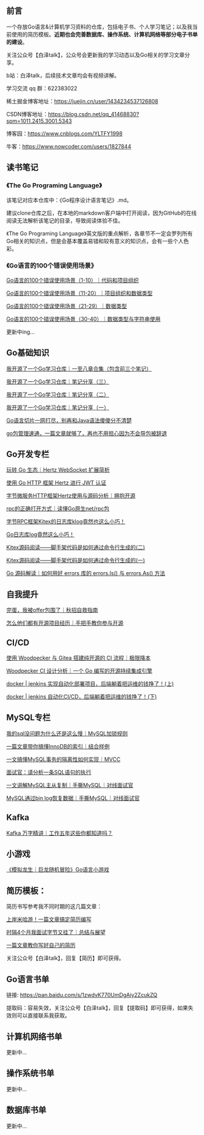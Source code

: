 ## 前言

一个存放Go语言&计算机学习资料的仓库，包括电子书、个人学习笔记；以及我当前使用的简历模板。**近期也会完善数据库、操作系统、计算机网络等部分电子书单的建设**。

关注公众号【白泽talk】，公众号会更新我的学习动态以及Go相关的学习文章分享。

b站：白泽talk，后续技术文章均会有视频讲解。

学习交流 qq 群：622383022

稀土掘金博客地址：https://juejin.cn/user/1434234537126808

CSDN博客地址：https://blog.csdn.net/qq_41468830?spm=1011.2415.3001.5343

博客园：https://www.cnblogs.com/YLTFY1998

牛客：https://www.nowcoder.com/users/1827844

## 读书笔记

### 《The Go Programing Language》

该笔记对应本仓库中：《Go程序设计语言笔记》.md。

建议clone仓库之后，在本地的markdown客户端中打开阅读，因为GitHub的在线阅读无法解析该笔记的目录，导致阅读体验不佳。

《The Go Programing Language》英文版的重点解析，各章节不一定会罗列所有Go相关的知识点，但是会基本覆盖易错和较有意义的知识点，会有一些个人色彩。

### 《Go语言的100个错误使用场景》
[Go语言的100个错误使用场景（1-10）｜代码和项目组织](https://juejin.cn/post/7328989449664069684)

[Go语言的100个错误使用场景（11-20）｜项目组织和数据类型](https://juejin.cn/post/7329830481721868288)

[Go语言的100个错误使用场景（21-29）｜数据类型](https://juejin.cn/post/7330571394550366242)

[Go语言的100个错误使用场景（30-40）｜数据类型与字符串使用](https://juejin.cn/post/7332409645007667252)

更新中ing...

## Go基础知识
[我开源了一个Go学习仓库｜一至八章合集（包含前三个笔记）](https://juejin.cn/post/7323271621278580786)

[我开源了一个Go学习仓库｜笔记分享（三）](https://juejin.cn/post/7139051731224100877)

[我开源了一个Go学习仓库｜笔记分享（二） ](https://juejin.cn/post/7137173799367573512)

[我开源了一个Go学习仓库｜笔记分享（一） ](https://juejin.cn/post/7134337893392187423)

[Go语言切片一网打尽，别再和Java语法傻傻分不清楚](https://juejin.cn/post/7058489561382387725)

[go包管理速通，一篇文章就够了，再也不用担心因为不会导包被辞退](https://juejin.cn/post/7053229874147753992)

## Go开发专栏
[玩转 Go 生态｜Hertz WebSocket 扩展简析](https://juejin.cn/post/7176901666791227450)

[使用 Go HTTP 框架 Hertz 进行 JWT 认证](https://juejin.cn/post/7166600531434012679)

[字节微服务HTTP框架Hertz使用与源码分析｜拥抱开源](https://juejin.cn/post/7138416105583804430)

[rpc的正确打开方式｜读懂Go原生net/rpc包](https://juejin.cn/post/7107623772982607886)

[字节RPC框架Kitex的日志库klog竟然也这么小巧！](https://juejin.cn/post/7104825435795980324)

[Go日志库log竟然这么小巧！](https://juejin.cn/post/7103790667595268126)

[Kitex源码阅读——脚手架代码是如何通过命令行生成的(二)](https://juejin.cn/post/7102386530869575717)

[Kitex源码阅读——脚手架代码是如何通过命令行生成的(一)](https://juejin.cn/post/7100867939829563422)

[Go 源码解读｜如何用好 errors 库的 errors.Is() 与 errors.As() 方法](https://juejin.cn/post/7148673417066053646)

## 自我提升
[完蛋，我被offer包围了｜秋招自救指南](https://juejin.cn/post/7331955221114011683)

[怎么他们都有开源项目经历｜手把手教你参与开源](https://juejin.cn/post/7327353582632583194)

## CI/CD
[使用 Woodpecker 与 Gitea 搭建纯开源的 CI 流程｜极限降本](https://juejin.cn/post/7326268897027489801)

[Woodpecker CI 设计分析｜一个 Go 编写的开源持续集成引擎](https://blog.csdn.net/qq_41468830/article/details/135667503)

[docker | jenkins 实现自动化部署项目，后端躺着把运维的钱挣了！(上)](https://juejin.cn/post/7064024576497303565)

[docker | jenkins 自动化CI/CD，后端躺着把运维的钱挣了！(下)](https://juejin.cn/post/7064389514470359053)

## MySQL专栏

[我的sql没问题为什么还是这么慢｜MySQL加锁规则](https://juejin.cn/post/7121513578523263013)

[一篇文章带你搞懂InnoDB的索引｜结合样例](https://juejin.cn/post/7085922175848300558)

[一文搞懂MySQL事务的隔离性如何实现｜MVCC](https://juejin.cn/post/7085185961239248927)

[面试官：请分析一条SQL语句的执行](https://juejin.cn/post/7084415335436124173)

[一文讲解MySQL主从复制｜手撕MySQL｜对线面试官](https://juejin.cn/post/7072165642584981534)

[MySQL通过bin log恢复数据｜手撕MySQL｜对线面试官](https://juejin.cn/post/7071060537437585445)

## Kafka

[Kafka 万字精讲｜工作五年这些你都知道吗？](https://juejin.cn/post/7322518787423715338)

## 小游戏

[《模拟龙生｜巨龙随机冒险》Go语言小游戏](https://blog.csdn.net/qq_41468830/article/details/135693777)

## 简历模板：

简历书写参考我不同时期的这几篇文章：

[上岸米哈游！一篇文章搞定简历编写](https://juejin.cn/post/7321779288733843466)

[时隔4个月我面试字节又挂了｜总结与展望](https://juejin.cn/post/7132712873351970823)

[一篇文章教你写好自己的简历](https://juejin.cn/post/7071849573127290894)

关注公众号【白泽talk】，回复【简历】即可获得。

## Go语言书单

链接: https://pan.baidu.com/s/1zwdvK770UmDgAiy2ZcukZQ

提取码：容易失效，关注公众号【白泽talk】，回复【提取码】即可获得，如果失效则可以直接联系我获取。

## 计算机网络书单

更新中...

## 操作系统书单

更新中...

## 数据库书单

更新中...

